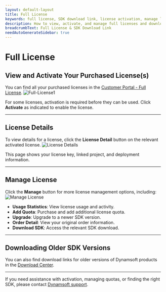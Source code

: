 ```yaml
---
layout: default-layout
title: Full License
keywords: full license, SDK download link, license activation, manage license
description: How to view, activate, and manage full licenses and download SDKs from the Dynamsoft Customer Portal.
breadcrumbText: Full License & SDK Download Link
needAutoGenerateSidebar: true
---
```


# Full License

## View and Activate Your Purchased License(s)

You can find all your purchased licenses in the [Customer Portal - Full License](https://www.dynamsoft.com/customer/license/fullLicense).
![Full-License1]({{site.assets}}img/customer-portal-full-license-1.png)

For some licenses, activation is required before they can be used. Click **Activate** as indicated to enable the license.

---

## License Details

To view details for a license, click the **License Detail** button on the relevant activated license.
![License Details]({{site.assets}}img/customer-portal-full-license-3.png)

This page shows your license key, linked project, and deployment information.

---

## Manage License

Click the **Manage** button for more license management options, including:
![Manage License]({{site.assets}}img/customer-portal-full-license-2.png)
- **Usage Statistics**: View license usage and activity.
- **Add Quota**: Purchase and add additional license quota.
- **Upgrade**: Upgrade to a newer SDK version.
- **Order Detail**: View your original order information.
- **Download SDK**: Access the relevant SDK download.

---

## Downloading Older SDK Versions

You can also find download links for older versions of Dynamsoft products in the [Download Center](https://www.dynamsoft.com/customer/download).

---

If you need assistance with activation, managing quotas, or finding the right SDK, please contact [Dynamsoft support](https://www.dynamsoft.com/company/contact/).